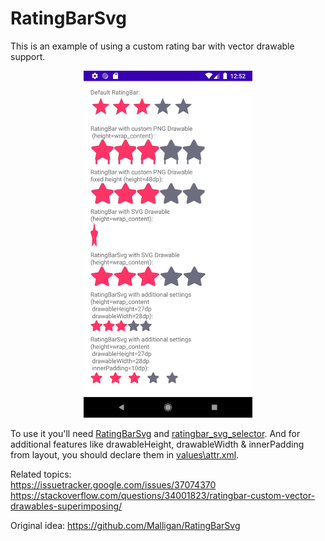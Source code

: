 # RatingBarSvg    
This is an example of using a custom rating bar with vector drawable support.

<p align="center">
  <img width="270" height="555" src="https://raw.githubusercontent.com/AlekseyYakovlev/RatingBarSvg/master/RatingBarSvgDemo.png">
</p>

To use it you'll need [RatingBarSvg](https://github.com/AlekseyYakovlev/RatingBarSvg/blob/master/app/src/main/java/ru/spb/yakovlev/ratingbarsvg/ui/custom/RatingBarSvg.kt) and [ratingbar_svg_selector](https://github.com/AlekseyYakovlev/RatingBarSvg/blob/master/app/src/main/res/drawable/ratingbar_svg_selector.xml).
And for additional features like drawableHeight, drawableWidth & innerPadding from layout, you should declare them in [values\attr.xml](https://github.com/AlekseyYakovlev/RatingBarSvg/blob/master/app/src/main/res/values/attrs.xml).


Related topics:    
https://issuetracker.google.com/issues/37074370    
https://stackoverflow.com/questions/34001823/ratingbar-custom-vector-drawables-superimposing/

Original idea:
https://github.com/Malligan/RatingBarSvg